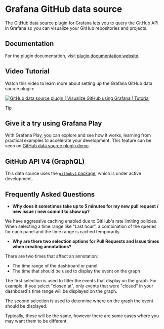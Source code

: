 # Grafana GitHub data source

The GitHub data source plugin for Grafana lets you to query the GitHub API in Grafana so you can visualize your GitHub repositories and projects.

## Documentation

For the plugin documentation, visit [plugin documentation website](https://grafana.com/docs/plugins/grafana-github-datasource).

## Video Tutorial

Watch this video to learn more about setting up the Grafana GitHub data source plugin:

[![GitHub data source plugin | Visualize GitHub using Grafana | Tutorial](https://img.youtube.com/vi/DW693S3cO48/hq720.jpg)](https://youtu.be/DW693S3cO48 "Grafana GitHub data source plugin")

> [!TIP]
> 
> ## Give it a try using Grafana Play
> 
> With Grafana Play, you can explore and see how it works, learning from practical examples to accelerate your development. This feature can be seen on [GitHub data source plugin demo](https://play.grafana.org/d/d5b56357-1a57-4821-ab27-16fdf79cab57/github3a-queries-and-multi-variables).

## GitHub API V4 (GraphQL)

This data source uses the [`githubv4` package](https://github.com/shurcooL/githubv4), which is under active development.

## Frequently Asked Questions

- **Why does it sometimes take up to 5 minutes for my new pull request / new issue / new commit to show up?**

We have aggressive caching enabled due to GitHub's rate limiting policies. When selecting a time range like "Last hour", a combination of the queries for each panel and the time range is cached temporarily.

- **Why are there two selection options for Pull Requests and Issue times when creating annotations?**

There are two times that affect an annotation:

- The time range of the dashboard or panel
- The time that should be used to display the event on the graph

The first selection is used to filter the events that display on the graph. For example, if you select "closed at", only events that were "closed" in your dashboard's time range will be displayed on the graph.

The second selection is used to determine where on the graph the event should be displayed.

Typically, these will be the same, however there are some cases where you may want them to be different.
